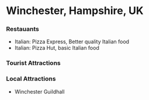 # Winchester, Hampshire, UK

### Restauants
- Italian: Pizza Express, Better quality Italian food
- Italian: Pizza Hut, basic Italian food

### Tourist Attractions

### Local Attractions
- Winchester Guildhall